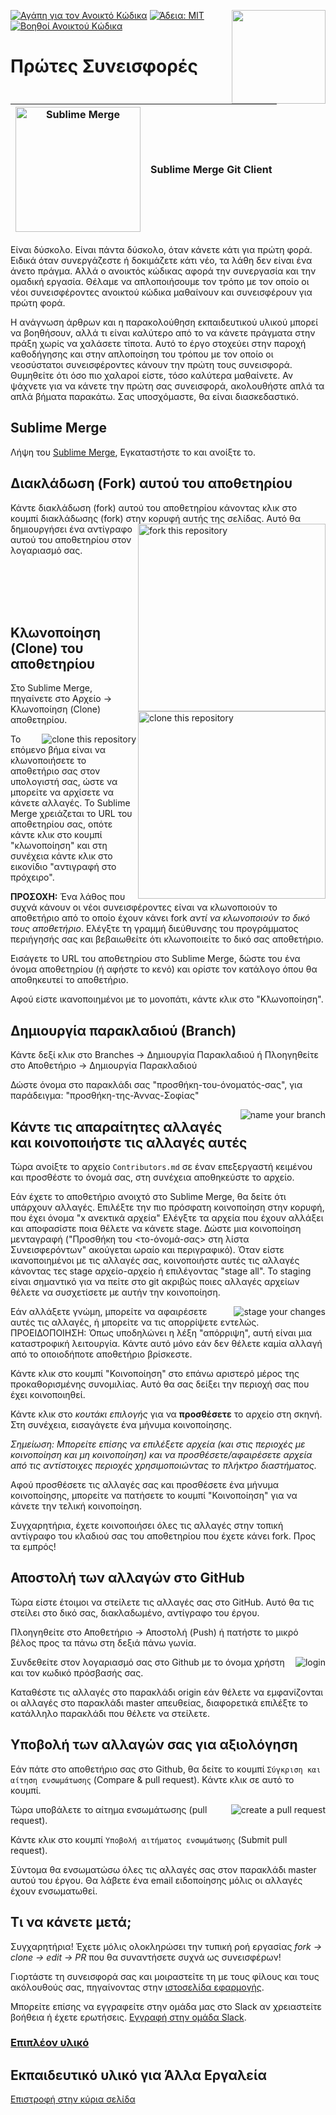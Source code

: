 [![Αγάπη για τον Ανοικτό Κώδικα](https://badges.frapsoft.com/os/v1/open-source.svg?v=103)](https://github.com/ellerbrock/open-source-badges/)
[<img align="right" width="150" src="https://firstcontributions.github.io/assets/gui-tool-tutorials/sublime-merge-tutorial/join-slack-team.png">](https://join.slack.com/t/firstcontributors/shared_invite/zt-1hg51qkgm-Xc7HxhsiPYNN3ofX2_I8FA)
[![Άδεια: MIT](https://img.shields.io/badge/License-MIT-green.svg)](https://opensource.org/licenses/MIT)
[![Βοηθοί Ανοικτού Κώδικα](https://www.codetriage.com/roshanjossey/first-contributions/badges/users.svg)](https://www.codetriage.com/roshanjossey/first-contributions)

# Πρώτες Συνεισφορές

|<img alt="Sublime Merge" src="https://firstcontributions.github.io/assets/gui-tool-tutorials/sublime-merge-tutorial/sublime-merge.png" width="200">|Sublime Merge Git Client|
|---|---|

Είναι δύσκολο. Είναι πάντα δύσκολο, όταν κάνετε κάτι για πρώτη φορά. Ειδικά όταν συνεργάζεστε ή δοκιμάζετε κάτι νέο, τα λάθη δεν είναι ένα άνετο πράγμα. Αλλά ο ανοικτός κώδικας αφορά την συνεργασία και την ομαδική εργασία. Θέλαμε να απλοποιήσουμε τον τρόπο με τον οποίο οι νέοι συνεισφέροντες ανοικτού κώδικα μαθαίνουν και συνεισφέρουν για πρώτη φορά.

Η ανάγνωση άρθρων και η παρακολούθηση εκπαιδευτικού υλικού μπορεί να βοηθήσουν, αλλά τι είναι καλύτερο από το να κάνετε πράγματα στην πράξη χωρίς να χαλάσετε τίποτα. Αυτό το έργο στοχεύει στην παροχή καθοδήγησης και στην απλοποίηση του τρόπου με τον οποίο οι νεοσύστατοι συνεισφέροντες κάνουν την πρώτη τους συνεισφορά. Θυμηθείτε ότι όσο πιο χαλαροί είστε, τόσο καλύτερα μαθαίνετε. Αν ψάχνετε για να κάνετε την πρώτη σας συνεισφορά, ακολουθήστε απλά τα απλά βήματα παρακάτω. Σας υποσχόμαστε, θα είναι διασκεδαστικό.

## Sublime Merge

Λήψη του [Sublime Merge](https://www.sublimemerge.com/), Εγκαταστήστε το και ανοίξτε το.

## Διακλάδωση (Fork) αυτού του αποθετηρίου

Κάντε διακλάδωση (fork) αυτού του αποθετηρίου κάνοντας κλικ στο κουμπί διακλάδωσης (fork) στην κορυφή αυτής της σελίδας.
<img align="right" width="300" src="https://firstcontributions.github.io/assets/gui-tool-tutorials/sublime-merge-tutorial/fork.png" alt="fork this repository" />
Αυτό θα δημιουργήσει ένα αντίγραφο αυτού του αποθετηρίου στον λογαριασμό σας.

<br>
<br>
<br>
<br>

## Κλωνοποίηση (Clone) του αποθετηρίου

<img align="right" width="300" src="https://firstcontributions.github.io/assets/gui-tool-tutorials/sublime-merge-tutorial/clone.png" alt="clone this repository" />

Στο Sublime Merge, πηγαίνετε στο Αρχείο -> Κλωνοποίηση (Clone) αποθετηρίου.

<img style="float: right;" src="https://firstcontributions.github.io/assets/gui-tool-tutorials/sublime-merge-tutorial/sm-clone.png" alt="clone this repository" />

Το επόμενο βήμα είναι να κλωνοποιήσετε το αποθετήριο σας στον υπολογιστή σας, ώστε να μπορείτε να αρχίσετε να κάνετε αλλαγές. Το Sublime Merge χρειάζεται το URL του αποθετηρίου σας, οπότε κάντε κλικ στο κουμπί "κλωνοποίηση" και στη συνέχεια κάντε κλικ στο εικονίδιο "αντιγραφή στο πρόχειρο".

**ΠΡΟΣΟΧΗ:** Ένα λάθος που συχνά κάνουν οι νέοι συνεισφέροντες είναι να κλωνοποιούν το αποθετήριο από το οποίο έχουν κάνει fork _αντί να κλωνοποιούν το δικό τους αποθετήριο_. Ελέγξτε τη γραμμή διεύθυνσης του προγράμματος περιήγησής σας και βεβαιωθείτε ότι κλωνοποιείτε το δικό σας αποθετήριο.

Εισάγετε το URL του αποθετηρίου στο Sublime Merge, δώστε του ένα όνομα αποθετηρίου (ή αφήστε το κενό) και ορίστε τον κατάλογο όπου θα αποθηκευτεί το αποθετήριο.

Αφού είστε ικανοποιημένοι με το μονοπάτι, κάντε κλικ στο "Κλωνοποίηση".

## Δημιουργία παρακλαδιού (Branch)

Κάντε δεξί κλικ στο Branches -> Δημιουργία Παρακλαδιού 
ή 
Πλοηγηθείτε στο Αποθετήριο -> Δημιουργία Παρακλαδιού

Δώστε όνομα στο παρακλάδι σας "προσθήκη-του-όνοματός-σας", για παράδειγμα: "προσθήκη-της-Άννας-Σοφίας"

<img style="float: right;" src="https://firstcontributions.github.io/assets/gui-tool-tutorials/sublime-merge-tutorial/sm-branch.png" alt="name your branch" />


## Κάντε τις απαραίτητες αλλαγές και κοινοποιήστε τις αλλαγές αυτές

Τώρα ανοίξτε το αρχείο `Contributors.md` σε έναν επεξεργαστή κειμένου και προσθέστε το όνομά σας, στη συνέχεια αποθηκεύστε το αρχείο.

Εάν έχετε το αποθετήριο ανοιχτό στο Sublime Merge, θα δείτε ότι υπάρχουν αλλαγές. 
Επιλέξτε την πιο πρόσφατη κοινοποίηση στην κορυφή, που έχει όνομα "x ανεκτικά αρχεία"
Ελέγξτε τα αρχεία που έχουν αλλάξει και αποφασίστε ποια θέλετε να κάνετε stage. 
Δώστε μια κοινοποίηση μενταγραφή ("Προσθήκη του <το-όνομά-σας> στη λίστα Συνεισφερόντων" ακούγεται ωραίο και περιγραφικό).
Όταν είστε ικανοποιημένοι με τις αλλαγές σας, κοινοποιήστε αυτές τις αλλαγές κάνοντας τες stage αρχείο-αρχείο ή επιλέγοντας "stage all". Το staging είναι σημαντικό για να πείτε στο git ακριβώς ποιες αλλαγές αρχείων θέλετε να συσχετίσετε με αυτήν την κοινοποίηση.

<img style="float: right;" src="https://firstcontributions.github.io/assets/gui-tool-tutorials/sublime-merge-tutorial/sm-stage.png" alt="stage your changes" />

Εάν αλλάξετε γνώμη, μπορείτε να αφαιρέσετε αυτές τις αλλαγές, ή μπορείτε να τις απορρίψετε εντελώς.
ΠΡΟΕΙΔΟΠΟΙΗΣΗ: Όπως υποδηλώνει η λέξη "απόρριψη", αυτή είναι μια καταστροφική λειτουργία. Κάντε αυτό μόνο εάν δεν θέλετε καμία αλλαγή από το οποιοδήποτε αποθετήριο βρίσκεστε.

Κάντε κλικ στο κουμπί "Κοινοποίηση" στο επάνω αριστερό μέρος της προκαθορισμένης συνομιλίας. Αυτό θα σας δείξει την περιοχή σας που έχει κοινοποιηθεί.

Κάντε κλικ στο *κουτάκι επιλογής* για να **προσθέσετε** το αρχείο στη σκηνή. Στη συνέχεια, εισαγάγετε ένα μήνυμα κοινοποίησης.

*Σημείωση: Μπορείτε επίσης να επιλέξετε αρχεία (και στις περιοχές με κοινοποίηση και μη κοινοποίηση) και να προσθέσετε/αφαιρέσετε αρχεία από τις αντίστοιχες περιοχές χρησιμοποιώντας το πλήκτρο διαστήματος.*

Αφού προσθέσετε τις αλλαγές σας και προσθέσετε ένα μήνυμα κοινοποίησης, μπορείτε να πατήσετε το κουμπί "Κοινοποίηση" για να κάνετε την τελική κοινοποίηση.

Συγχαρητήρια, έχετε κοινοποιήσει όλες τις αλλαγές στην τοπική αντίγραφο του κλαδιού σας του αποθετηρίου που έχετε κάνει fork. Προς τα εμπρός!

## Αποστολή των αλλαγών στο GitHub

Τώρα είστε έτοιμοι να στείλετε τις αλλαγές σας στο GitHub. Αυτό θα τις στείλει στο δικό σας, διακλαδωμένο, αντίγραφο του έργου.

Πλοηγηθείτε στο Αποθετήριο -> Αποστολή (Push)
ή πατήστε το μικρό βέλος προς τα πάνω στη δεξιά πάνω γωνία.

<img style="float: right;" src="https://firstcontributions.github.io/assets/gui-tool-tutorials/sublime-merge-tutorial/sm-login.png" alt="login" />

Συνδεθείτε στον λογαριασμό σας στο Github με το όνομα χρήστη και τον κωδικό πρόσβασής σας.

Καταθέστε τις αλλαγές στο παρακλάδι origin εάν θέλετε να εμφανίζονται οι αλλαγές στο παρακλάδι master απευθείας, διαφορετικά επιλέξτε το κατάλληλο παρακλάδι που θέλετε να στείλετε.

## Υποβολή των αλλαγών σας για αξιολόγηση

Εάν πάτε στο αποθετήριο σας στο Github, θα δείτε το κουμπί `Σύγκριση και αίτηση ενσωμάτωσης` (Compare & pull request). Κάντε κλικ σε αυτό το κουμπί.

<img style="float: right;" src="https://firstcontributions.github.io/assets/gui-tool-tutorials/sublime-merge-tutorial/compare-and-pull.png" alt="create a pull request" />

Τώρα υποβάλετε το αίτημα ενσωμάτωσης (pull request).

Κάντε κλικ στο κουμπί `Υποβολή αιτήματος ενσωμάτωσης` (Submit pull request).

Σύντομα θα ενσωματώσω όλες τις αλλαγές σας στον παρακλάδι master αυτού του έργου. Θα λάβετε ένα email ειδοποίησης μόλις οι αλλαγές έχουν ενσωματωθεί.

## Τι να κάνετε μετά;

Συγχαρητήρια! Έχετε μόλις ολοκληρώσει την τυπική ροή εργασίας _fork -> clone -> edit -> PR_ που θα συναντήσετε συχνά ως συνεισφέρων!

Γιορτάστε τη συνεισφορά σας και μοιραστείτε τη με τους φίλους και τους ακόλουθούς σας, πηγαίνοντας στην [ιστοσελίδα εφαρμογής](https://firstcontributions.github.io#social-share).

Μπορείτε επίσης να εγγραφείτε στην ομάδα μας στο Slack αν χρειαστείτε βοήθεια ή έχετε ερωτήσεις. [Εγγραφή στην ομάδα Slack](https://join.slack.com/t/firstcontributors/shared_invite/zt-1hg51qkgm-Xc7HxhsiPYNN3ofX2_I8FA).

### [Επιπλέον υλικό](../additional-material/git_workflow_senarios/additional-material.md)

## Εκπαιδευτικό υλικό για Άλλα Εργαλεία
[Επιστροφή στην κύρια σελίδα](https://github.com/firstcontributions/first-contributions#tutorials-using-other-tools)
